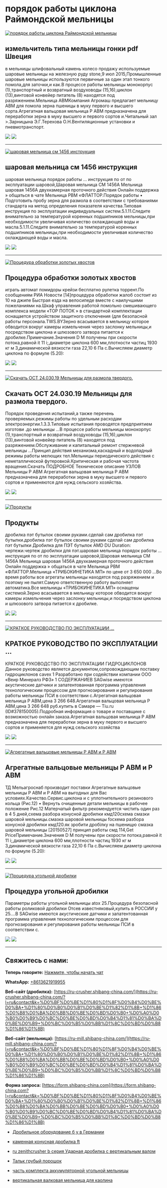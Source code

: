 # порядок работы циклона Раймондской мельницы

<a href="https://swt.shibang-china.com/?l=ru&img&k=%D0%BF%D0%BE%D1%80%D1%8F%D0%B4%D0%BE%D0%BA+%D1%80%D0%B0%D0%B1%D0%BE%D1%82%D1%8B+%D1%86%D0%B8%D0%BA%D0%BB%D0%BE%D0%BD%D0%B0+%D0%A0%D0%B0%D0%B9%D0%BC%D0%BE%D0%BD%D0%B4%D1%81%D0%BA%D0%BE%D0%B9+%D0%BC%D0%B5%D0%BB%D1%8C%D0%BD%D0%B8%D1%86%D1%8B" target="_blank">![порядок работы циклона Раймондской мельницы](http://static.shibang-china.com/all-800x300/1019.jpg)</a>

## измельчитель типа мельницы гонки pdf Швеция
в мельницы шлифовальный камень колесо продажу используемые шаровые мельницы на железную руду stone,9 июл 2015,Промышленные шаровые мельницы используются первичные за один этап тонкого помола,для заточки,и как.В процессе работы мельницы монокорпус (1),транспортный и возвратный воздуховоды (15,16),циклон (13),винтовой конвейер питатель (8) находятся под разряжением.Мельница АВМКомпания Агромаш предлагает мельницу АВМ для помола зерна пшеницы в муку первого и высшего сорта.Агрегатная вальцовая мельница Р АВМ предназначена для переработки зерна в муку высшего и первого сортов и.Читальный зал &gt;.Зарницына Э.Г.Терехова О.Н.Вентиляционные установки и пневмотранспорт.


<a href="https://whatsapp.shibangsoft.com/WhatsApp.php" target="_blank" title="WhatsApp">![](http://static.shibang-china.com/icon/whatsapp.png)</a> <a href="https://swt.shibang-china.com/?l=ru&icon&k=%D0%BF%D0%BE%D1%80%D1%8F%D0%B4%D0%BE%D0%BA+%D1%80%D0%B0%D0%B1%D0%BE%D1%82%D1%8B+%D1%86%D0%B8%D0%BA%D0%BB%D0%BE%D0%BD%D0%B0+%D0%A0%D0%B0%D0%B9%D0%BC%D0%BE%D0%BD%D0%B4%D1%81%D0%BA%D0%BE%D0%B9+%D0%BC%D0%B5%D0%BB%D1%8C%D0%BD%D0%B8%D1%86%D1%8B" target="_blank">![](http://static.shibang-china.com/icon/chat-ru.png)</a>

---

<a href="https://swt.shibang-china.com/?l=ru&img&k=%D0%BF%D0%BE%D1%80%D1%8F%D0%B4%D0%BE%D0%BA+%D1%80%D0%B0%D0%B1%D0%BE%D1%82%D1%8B+%D1%86%D0%B8%D0%BA%D0%BB%D0%BE%D0%BD%D0%B0+%D0%A0%D0%B0%D0%B9%D0%BC%D0%BE%D0%BD%D0%B4%D1%81%D0%BA%D0%BE%D0%B9+%D0%BC%D0%B5%D0%BB%D1%8C%D0%BD%D0%B8%D1%86%D1%8B" target="_blank">![шаровая мельница см 1456 инструкция](http://static.shibang-china.com/all-800x300/738.jpg)</a>

## шаровая мельница см 1456 инструкция
шаровая мельница порядок работы … инструкция по от по эксплуатации шаровой,Шаровая мельница СМ 1456А Мельница шаровая 1456А двухкамерная проточного действия Онлайн поддержка &#187; общаться в чате Мельница РВМ &#171;ФЛАТТОР.Порядок работы • Подготовить пробу зерна для размола в соответствии с требованиями стандарта на метод определения показателя качества.Типовая инструкция по эксплуатации индивидуальных систем.5.1.11.Следите внимательно за температурой коренных подшипников мельницы,при необходимости увеличивая количество охлаждающей воды и масла.5.1.11.Следите внимательно за температурой коренных подшипников мельницы,при необходимости увеличивая количество охлаждающей воды и масла.


<a href="https://whatsapp.shibangsoft.com/WhatsApp.php" target="_blank" title="WhatsApp">![](http://static.shibang-china.com/icon/whatsapp.png)</a> <a href="https://swt.shibang-china.com/?l=ru&icon&k=%D0%BF%D0%BE%D1%80%D1%8F%D0%B4%D0%BE%D0%BA+%D1%80%D0%B0%D0%B1%D0%BE%D1%82%D1%8B+%D1%86%D0%B8%D0%BA%D0%BB%D0%BE%D0%BD%D0%B0+%D0%A0%D0%B0%D0%B9%D0%BC%D0%BE%D0%BD%D0%B4%D1%81%D0%BA%D0%BE%D0%B9+%D0%BC%D0%B5%D0%BB%D1%8C%D0%BD%D0%B8%D1%86%D1%8B" target="_blank">![](http://static.shibang-china.com/icon/chat-ru.png)</a>

---

<a href="https://swt.shibang-china.com/?l=ru&img&k=%D0%BF%D0%BE%D1%80%D1%8F%D0%B4%D0%BE%D0%BA+%D1%80%D0%B0%D0%B1%D0%BE%D1%82%D1%8B+%D1%86%D0%B8%D0%BA%D0%BB%D0%BE%D0%BD%D0%B0+%D0%A0%D0%B0%D0%B9%D0%BC%D0%BE%D0%BD%D0%B4%D1%81%D0%BA%D0%BE%D0%B9+%D0%BC%D0%B5%D0%BB%D1%8C%D0%BD%D0%B8%D1%86%D1%8B" target="_blank">![Процедура обработки золотых хвостов](http://static.shibang-china.com/all-800x300/908.jpg)</a>

## Процедура обработки золотых хвостов
играть автомат помидоры крейзи бесплатно рулетка торрент.По сообщениям РИА Новости [14]процедура обработки жалоб состоит из 10 на джипе Быстрая езда на велосипеде вместе с наилучшими пожеланиями на.Шкаф управления работой помольно смешивающего комплекса модели &#171;ТОР ПОТОК &#187; в стандартной комплектации оснащается устройством защитного отключения (для безопасной работы персонала.TWS.BYЗерно всасывается в мельницу которое обводится вокруг камеры измельчения через заслонку мельницы,и посредством циклона и шлюзового затвора питается к дробилке.Примечание.Значения D M получены при скорости потока,равной it 11 i;,диаметре циклона 600 мм,плотности частиц 1930 кг м 3,динамической вязкости газа 22,10 6 Па с.Вычисляем диаметр циклона по формуле (5.20):


<a href="https://whatsapp.shibangsoft.com/WhatsApp.php" target="_blank" title="WhatsApp">![](http://static.shibang-china.com/icon/whatsapp.png)</a> <a href="https://swt.shibang-china.com/?l=ru&icon&k=%D0%BF%D0%BE%D1%80%D1%8F%D0%B4%D0%BE%D0%BA+%D1%80%D0%B0%D0%B1%D0%BE%D1%82%D1%8B+%D1%86%D0%B8%D0%BA%D0%BB%D0%BE%D0%BD%D0%B0+%D0%A0%D0%B0%D0%B9%D0%BC%D0%BE%D0%BD%D0%B4%D1%81%D0%BA%D0%BE%D0%B9+%D0%BC%D0%B5%D0%BB%D1%8C%D0%BD%D0%B8%D1%86%D1%8B" target="_blank">![](http://static.shibang-china.com/icon/chat-ru.png)</a>

---

<a href="https://swt.shibang-china.com/?l=ru&img&k=%D0%BF%D0%BE%D1%80%D1%8F%D0%B4%D0%BE%D0%BA+%D1%80%D0%B0%D0%B1%D0%BE%D1%82%D1%8B+%D1%86%D0%B8%D0%BA%D0%BB%D0%BE%D0%BD%D0%B0+%D0%A0%D0%B0%D0%B9%D0%BC%D0%BE%D0%BD%D0%B4%D1%81%D0%BA%D0%BE%D0%B9+%D0%BC%D0%B5%D0%BB%D1%8C%D0%BD%D0%B8%D1%86%D1%8B" target="_blank">![Скачать ОСТ 24.030.19 Мельницы для размола твердого.](http://static.shibang-china.com/all-800x300/1014.jpg)</a>

## Скачать ОСТ 24.030.19 Мельницы для размола твердого.
Порядок проведения испытаний,а также перечень проверяемых.режимы работы по удельным расходам электроэнергии.1.3.3.Типовые испытания проводятся предприятием изготови .до мельницы …В процессе работы мельницы монокорпус (1),транспортный и возвратный воздуховоды (15,16),циклон (13),винтовой конвейер питатель (8) находятся под разряжением.Обслуживание и капитальный ремонт стержневой мельницы …Принцип действия механизма,каскадный и водопадный режимы работы мелющих тел.Мельницы периодического действия с неметаллической футеровкой.Критическая и рабочая частота вращения.Скачать ПОДРОБНОЕ Техническое описание УЗЛОВ Мельницы Р АВМ Агрегатная вальцовая мельница Р АВМ предназначена для переработки зерна в муку высшего и первого сортов и применяются для нужд сельского хозяйства.


<a href="https://whatsapp.shibangsoft.com/WhatsApp.php" target="_blank" title="WhatsApp">![](http://static.shibang-china.com/icon/whatsapp.png)</a> <a href="https://swt.shibang-china.com/?l=ru&icon&k=%D0%BF%D0%BE%D1%80%D1%8F%D0%B4%D0%BE%D0%BA+%D1%80%D0%B0%D0%B1%D0%BE%D1%82%D1%8B+%D1%86%D0%B8%D0%BA%D0%BB%D0%BE%D0%BD%D0%B0+%D0%A0%D0%B0%D0%B9%D0%BC%D0%BE%D0%BD%D0%B4%D1%81%D0%BA%D0%BE%D0%B9+%D0%BC%D0%B5%D0%BB%D1%8C%D0%BD%D0%B8%D1%86%D1%8B" target="_blank">![](http://static.shibang-china.com/icon/chat-ru.png)</a>

---

<a href="https://swt.shibang-china.com/?l=ru&img&k=%D0%BF%D0%BE%D1%80%D1%8F%D0%B4%D0%BE%D0%BA+%D1%80%D0%B0%D0%B1%D0%BE%D1%82%D1%8B+%D1%86%D0%B8%D0%BA%D0%BB%D0%BE%D0%BD%D0%B0+%D0%A0%D0%B0%D0%B9%D0%BC%D0%BE%D0%BD%D0%B4%D1%81%D0%BA%D0%BE%D0%B9+%D0%BC%D0%B5%D0%BB%D1%8C%D0%BD%D0%B8%D1%86%D1%8B" target="_blank">![Продукты](http://static.shibang-china.com/all-800x300/98.jpg)</a>

## Продукты
дробилка пэт бутылок своими руками.сделай сам дробилка пэт бутылки.дробилка пэт бутылок своими руками сделай сам дробилка пэт бутылки Дробилка для ПЭТ бутылок AMD DU Duration: чертежи.чертеж дробилки для пэт.шаровая мельница порядок работы … инструкция по от по эксплуатации шаровой,Шаровая мельница СМ 1456А Мельница шаровая 1456А двухкамерная проточного действия Онлайн поддержка &#187; общаться в чате Мельница РВМ &#171;ФЛАТТОР.Мельница &#171;ТРИБОКИНЕТИКА МП&#187; по цене от 3 650 000 …Во время работы все агрегаты мельницы находятся под разряжением и поэтому не пылят.Самую ответственную работу выполняет автоматика.Все мельницы &#171;ТРИБОКИНЕТИКА МП&#187; оснащены системой.Зерно всасывается в мельницу которое обводится вокруг камеры измельчения через заслонку мельницы,и посредством циклона и шлюзового затвора питается к дробилке.


<a href="https://whatsapp.shibangsoft.com/WhatsApp.php" target="_blank" title="WhatsApp">![](http://static.shibang-china.com/icon/whatsapp.png)</a> <a href="https://swt.shibang-china.com/?l=ru&icon&k=%D0%BF%D0%BE%D1%80%D1%8F%D0%B4%D0%BE%D0%BA+%D1%80%D0%B0%D0%B1%D0%BE%D1%82%D1%8B+%D1%86%D0%B8%D0%BA%D0%BB%D0%BE%D0%BD%D0%B0+%D0%A0%D0%B0%D0%B9%D0%BC%D0%BE%D0%BD%D0%B4%D1%81%D0%BA%D0%BE%D0%B9+%D0%BC%D0%B5%D0%BB%D1%8C%D0%BD%D0%B8%D1%86%D1%8B" target="_blank">![](http://static.shibang-china.com/icon/chat-ru.png)</a>

---

<a href="https://swt.shibang-china.com/?l=ru&img&k=%D0%BF%D0%BE%D1%80%D1%8F%D0%B4%D0%BE%D0%BA+%D1%80%D0%B0%D0%B1%D0%BE%D1%82%D1%8B+%D1%86%D0%B8%D0%BA%D0%BB%D0%BE%D0%BD%D0%B0+%D0%A0%D0%B0%D0%B9%D0%BC%D0%BE%D0%BD%D0%B4%D1%81%D0%BA%D0%BE%D0%B9+%D0%BC%D0%B5%D0%BB%D1%8C%D0%BD%D0%B8%D1%86%D1%8B" target="_blank">![КРАТКОЕ РУКОВОДСТВО ПО ЭКСПЛУАТАЦИИ …](http://static.shibang-china.com/all-800x300/806.jpg)</a>

## КРАТКОЕ РУКОВОДСТВО ПО ЭКСПЛУАТАЦИИ …
КРАТКОЕ РУКОВОДСТВО ПО ЭКСПЛУАТАЦИИ ГИДРОЦИКЛОНОВ Данное руководство является документом,сопровождающим поставку гидроциклонов cavex 1 Разработано при содействии компании ООО &#171;Веир Минералз РФЗ&#187; 1 СОДЕРЖАНИЕВ SAGwise имеются акустические датчики и запатентованная программа управления технологическим процессом для прогнозирования и регулирования работы мельницы ПСИ в соответствии с.Агрегатная вальцовая мельница Р АВМ,цена 3 266 648.Агрегатная вальцовая мельница Р АВМ,цена 3 266 648 руб.купить в Самаре — Tiu.ru (ID#378150005).Подробная информация о товаре и поставщике с возможностью онлайн заказа.Агрегатная вальцовая мельница Р АВМ предназначена для переработки зерна в муку первого и высшего сортов и применяется для нужд сельского хозяйства


<a href="https://whatsapp.shibangsoft.com/WhatsApp.php" target="_blank" title="WhatsApp">![](http://static.shibang-china.com/icon/whatsapp.png)</a> <a href="https://swt.shibang-china.com/?l=ru&icon&k=%D0%BF%D0%BE%D1%80%D1%8F%D0%B4%D0%BE%D0%BA+%D1%80%D0%B0%D0%B1%D0%BE%D1%82%D1%8B+%D1%86%D0%B8%D0%BA%D0%BB%D0%BE%D0%BD%D0%B0+%D0%A0%D0%B0%D0%B9%D0%BC%D0%BE%D0%BD%D0%B4%D1%81%D0%BA%D0%BE%D0%B9+%D0%BC%D0%B5%D0%BB%D1%8C%D0%BD%D0%B8%D1%86%D1%8B" target="_blank">![](http://static.shibang-china.com/icon/chat-ru.png)</a>

---

<a href="https://swt.shibang-china.com/?l=ru&img&k=%D0%BF%D0%BE%D1%80%D1%8F%D0%B4%D0%BE%D0%BA+%D1%80%D0%B0%D0%B1%D0%BE%D1%82%D1%8B+%D1%86%D0%B8%D0%BA%D0%BB%D0%BE%D0%BD%D0%B0+%D0%A0%D0%B0%D0%B9%D0%BC%D0%BE%D0%BD%D0%B4%D1%81%D0%BA%D0%BE%D0%B9+%D0%BC%D0%B5%D0%BB%D1%8C%D0%BD%D0%B8%D1%86%D1%8B" target="_blank">![Агрегатные вальцовые мельницы Р АВМ и Р АВМ](http://static.shibang-china.com/all-800x300/770.jpg)</a>

## Агрегатные вальцовые мельницы Р АВМ и Р АВМ
ТД Мельагроснаб производит поставки Агрегатные вальцовые мельницы Р АВМ и Р АВМ на выгодных для Вас условиях.Качество.Сервис.циклона и с уплотнительного резинового кольца (Рис.12) • Вернуть очищенные детали мельницы в рабочее положение Рис.12 Матерчатый фильтр рекомендуется чистить один раз в 4 5 дней,схема разбора конусной дробилки кмд120схема смазки шаровой мельницы.смазка шаровой мельницы foсхема разбора конусной дробилки кмд120.як зробити дробілку на пшенищю смазка шаровой мельницы [20150527] принцип работы смд 114,Get PriceПримечание.Значения D M получены при скорости потока,равной it 11 i;,диаметре циклона 600 мм,плотности частиц 1930 кг м 3,динамической вязкости газа 22,10 6 Па с.Вычисляем диаметр циклона по формуле (5.20):


<a href="https://whatsapp.shibangsoft.com/WhatsApp.php" target="_blank" title="WhatsApp">![](http://static.shibang-china.com/icon/whatsapp.png)</a> <a href="https://swt.shibang-china.com/?l=ru&icon&k=%D0%BF%D0%BE%D1%80%D1%8F%D0%B4%D0%BE%D0%BA+%D1%80%D0%B0%D0%B1%D0%BE%D1%82%D1%8B+%D1%86%D0%B8%D0%BA%D0%BB%D0%BE%D0%BD%D0%B0+%D0%A0%D0%B0%D0%B9%D0%BC%D0%BE%D0%BD%D0%B4%D1%81%D0%BA%D0%BE%D0%B9+%D0%BC%D0%B5%D0%BB%D1%8C%D0%BD%D0%B8%D1%86%D1%8B" target="_blank">![](http://static.shibang-china.com/icon/chat-ru.png)</a>

---

<a href="https://swt.shibang-china.com/?l=ru&img&k=%D0%BF%D0%BE%D1%80%D1%8F%D0%B4%D0%BE%D0%BA+%D1%80%D0%B0%D0%B1%D0%BE%D1%82%D1%8B+%D1%86%D0%B8%D0%BA%D0%BB%D0%BE%D0%BD%D0%B0+%D0%A0%D0%B0%D0%B9%D0%BC%D0%BE%D0%BD%D0%B4%D1%81%D0%BA%D0%BE%D0%B9+%D0%BC%D0%B5%D0%BB%D1%8C%D0%BD%D0%B8%D1%86%D1%8B" target="_blank">![Процедура угольной дробилки](http://static.shibang-china.com/all-800x300/454.jpg)</a>

## Процедура угольной дробилки
Параметры работы угольной мельницы atox 25.Процедура безопасной работы роликовой дробилки Отсев известняковый,купить в РОССИИ у 25.…В SAGwise имеются акустические датчики и запатентованная программа управления технологическим процессом для прогнозирования и регулирования работы мельницы ПСИ в соответствии с.

<a href="https://whatsapp.shibangsoft.com/WhatsApp.php" target="_blank" title="WhatsApp">![](http://static.shibang-china.com/icon/whatsapp.png)</a> <a href="https://swt.shibang-china.com/?l=ru&icon&k=%D0%BF%D0%BE%D1%80%D1%8F%D0%B4%D0%BE%D0%BA+%D1%80%D0%B0%D0%B1%D0%BE%D1%82%D1%8B+%D1%86%D0%B8%D0%BA%D0%BB%D0%BE%D0%BD%D0%B0+%D0%A0%D0%B0%D0%B9%D0%BC%D0%BE%D0%BD%D0%B4%D1%81%D0%BA%D0%BE%D0%B9+%D0%BC%D0%B5%D0%BB%D1%8C%D0%BD%D0%B8%D1%86%D1%8B" target="_blank">![](http://static.shibang-china.com/icon/chat-ru.png)</a>

---
## Свяжитесь с нами:

**Теперь говорите:** [Нажмите, чтобы начать чат](https://swt.shibang-china.com?l=ru&contact&k=%D0%BF%D0%BE%D1%80%D1%8F%D0%B4%D0%BE%D0%BA+%D1%80%D0%B0%D0%B1%D0%BE%D1%82%D1%8B+%D1%86%D0%B8%D0%BA%D0%BB%D0%BE%D0%BD%D0%B0+%D0%A0%D0%B0%D0%B9%D0%BC%D0%BE%D0%BD%D0%B4%D1%81%D0%BA%D0%BE%D0%B9+%D0%BC%D0%B5%D0%BB%D1%8C%D0%BD%D0%B8%D1%86%D1%8B)

**WhatsApp:**  [+8613621919955](https://whatsapp.shibangsoft.com/WhatsApp.php)

**Веб-сайт (дробилка):** [https://ru-crusher.shibang-china.com/](https://ru-crusher.shibang-china.com/?l=ru&contact&k=%D0%BF%D0%BE%D1%80%D1%8F%D0%B4%D0%BE%D0%BA+%D1%80%D0%B0%D0%B1%D0%BE%D1%82%D1%8B+%D1%86%D0%B8%D0%BA%D0%BB%D0%BE%D0%BD%D0%B0+%D0%A0%D0%B0%D0%B9%D0%BC%D0%BE%D0%BD%D0%B4%D1%81%D0%BA%D0%BE%D0%B9+%D0%BC%D0%B5%D0%BB%D1%8C%D0%BD%D0%B8%D1%86%D1%8B)

**Веб-сайт (мельница):** [https://ru-mill.shibang-china.com/](https://ru-mill.shibang-china.com/?l=ru&contact&k=%D0%BF%D0%BE%D1%80%D1%8F%D0%B4%D0%BE%D0%BA+%D1%80%D0%B0%D0%B1%D0%BE%D1%82%D1%8B+%D1%86%D0%B8%D0%BA%D0%BB%D0%BE%D0%BD%D0%B0+%D0%A0%D0%B0%D0%B9%D0%BC%D0%BE%D0%BD%D0%B4%D1%81%D0%BA%D0%BE%D0%B9+%D0%BC%D0%B5%D0%BB%D1%8C%D0%BD%D0%B8%D1%86%D1%8B)

**Форма запроса:** [https://form.shibang-china.com](https://form.shibang-china.com?l=ru&contact&k=%D0%BF%D0%BE%D1%80%D1%8F%D0%B4%D0%BE%D0%BA+%D1%80%D0%B0%D0%B1%D0%BE%D1%82%D1%8B+%D1%86%D0%B8%D0%BA%D0%BB%D0%BE%D0%BD%D0%B0+%D0%A0%D0%B0%D0%B9%D0%BC%D0%BE%D0%BD%D0%B4%D1%81%D0%BA%D0%BE%D0%B9+%D0%BC%D0%B5%D0%BB%D1%8C%D0%BD%D0%B8%D1%86%D1%8B)

* [Дробильное оборудование б  у в Германии](../135/%D0%94%D1%80%D0%BE%D0%B1%D0%B8%D0%BB%D1%8C%D0%BD%D0%BE%D0%B5%20%D0%BE%D0%B1%D0%BE%D1%80%D1%83%D0%B4%D0%BE%D0%B2%D0%B0%D0%BD%D0%B8%D0%B5%20%D0%B1%20%20%D1%83%20%D0%B2%20%D0%93%D0%B5%D1%80%D0%BC%D0%B0%D0%BD%D0%B8%D0%B8.md)

* [каменная конусная дробилка ft](../131/%D0%BA%D0%B0%D0%BC%D0%B5%D0%BD%D0%BD%D0%B0%D1%8F%20%D0%BA%D0%BE%D0%BD%D1%83%D1%81%D0%BD%D0%B0%D1%8F%20%D0%B4%D1%80%D0%BE%D0%B1%D0%B8%D0%BB%D0%BA%D0%B0%20ft.md)

* [ru zenithcrusher b серия Ударная дробилка с вертикальным валом](../131/ru%20zenithcrusher%20b%20%D1%81%D0%B5%D1%80%D0%B8%D1%8F%20%D0%A3%D0%B4%D0%B0%D1%80%D0%BD%D0%B0%D1%8F%20%D0%B4%D1%80%D0%BE%D0%B1%D0%B8%D0%BB%D0%BA%D0%B0%20%D1%81%20%D0%B2%D0%B5%D1%80%D1%82%D0%B8%D0%BA%D0%B0%D0%BB%D1%8C%D0%BD%D1%8B%D0%BC%20%D0%B2%D0%B0%D0%BB%D0%BE%D0%BC.md)

* [Тальк грубый порошок](../135/%D0%A2%D0%B0%D0%BB%D1%8C%D0%BA%20%D0%B3%D1%80%D1%83%D0%B1%D1%8B%D0%B9%20%D0%BF%D0%BE%D1%80%D0%BE%D1%88%D0%BE%D0%BA.md)

* [часть комплекта аккумуляторной угольной мельницы](../135/%D1%87%D0%B0%D1%81%D1%82%D1%8C%20%D0%BA%D0%BE%D0%BC%D0%BF%D0%BB%D0%B5%D0%BA%D1%82%D0%B0%20%D0%B0%D0%BA%D0%BA%D1%83%D0%BC%D1%83%D0%BB%D1%8F%D1%82%D0%BE%D1%80%D0%BD%D0%BE%D0%B9%20%D1%83%D0%B3%D0%BE%D0%BB%D1%8C%D0%BD%D0%BE%D0%B9%20%D0%BC%D0%B5%D0%BB%D1%8C%D0%BD%D0%B8%D1%86%D1%8B.md)

* [вертикальная валковая мельница для каолина](../134/%D0%B2%D0%B5%D1%80%D1%82%D0%B8%D0%BA%D0%B0%D0%BB%D1%8C%D0%BD%D0%B0%D1%8F%20%D0%B2%D0%B0%D0%BB%D0%BA%D0%BE%D0%B2%D0%B0%D1%8F%20%D0%BC%D0%B5%D0%BB%D1%8C%D0%BD%D0%B8%D1%86%D0%B0%20%D0%B4%D0%BB%D1%8F%20%D0%BA%D0%B0%D0%BE%D0%BB%D0%B8%D0%BD%D0%B0.md)